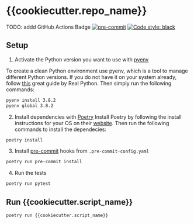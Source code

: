 # {{cookiecutter.repo_name}}

TODO: addd GitHub Actions Badge
[![pre-commit](https://img.shields.io/badge/pre--commit-enabled-brightgreen?logo=pre-commit&logoColor=white)](https://github.com/pre-commit/pre-commit)
[![Code style: black](https://img.shields.io/badge/code%20style-black-000000.svg)](https://github.com/psf/black)

## Setup

1. Activate the Python version you want to use with [pyenv](https://github.com/pyenv/pyenv)

To create a clean Python environment use pyenv, which is a tool to manage different Python versions. If you do not have it on your system already, follow [this](https://realpython.com/intro-to-pyenv/) great guide by Real Python. Then simply run the following commands:

```bash
pyenv install 3.8.2
pyenv global 3.8.2
```

2. Install dependencies with [Poetry](https://python-poetry.org)
Install Poetry by following the install instructions for your OS on their [website](https://python-poetry.org/docs/#installation). Then run the following commands to install the dependecies:

```bash
poetry install
```

3. Install [pre-commit](https://pre-commit.com) hooks from `.pre-commit-config.yaml`

```bash
poetry run pre-commit install
```

4. Run the tests

```bash
poetry run pytest
```

## Run {{cookiecutter.script_name}}

```bash
poetry run {{cookiecutter.script_name}}
```
